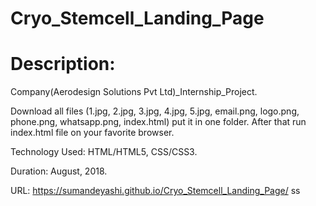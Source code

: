 # Cryo_Stemcell_Landing_Page
# Description:

Company(Aerodesign Solutions Pvt Ltd)_Internship_Project.

Download all files (1.jpg, 2.jpg, 3.jpg, 4.jpg, 5.jpg, email.png, logo.png, phone.png, whatsapp.png, index.html) put it in one folder. After that run index.html file on your favorite browser. 

Technology Used: HTML/HTML5, CSS/CSS3. 

Duration: August, 2018.

URL: https://sumandeyashi.github.io/Cryo_Stemcell_Landing_Page/
ss
